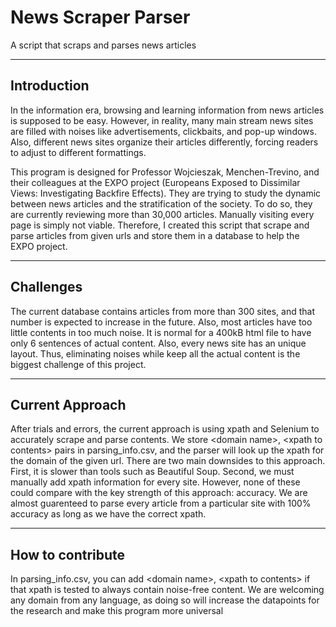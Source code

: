 # News Scraper Parser

A script that scraps and parses news articles

-------------------------

## Introduction

In the information era, browsing and learning information from news articles is supposed to be easy. However, in reality, many main stream news sites are filled with noises like advertisements, clickbaits, and pop-up windows. Also, different news sites organize their articles differently, forcing readers to adjust to different formattings. 

This program is designed for Professor Wojcieszak, Menchen-Trevino, and their colleagues at the EXPO project (Europeans Exposed to Dissimilar Views: Investigating Backfire Effects). They are trying to study the dynamic between news articles and the stratification of the society. To do so, they are currently reviewing more than 30,000 articles. Manually visiting every page is simply not viable. Therefore, I created this script that scrape and parse articles from  given urls and store them in a database to help the EXPO project.

-------------------------

## Challenges

The current database contains articles from more than 300 sites, and that number is expected to increase in the future. Also, most articles have too little contents in too much noise. It is normal for a 400kB html file to have only 6 sentences of actual content. Also, every news site has an unique layout. Thus, eliminating noises while keep all the actual content is the biggest challenge of this project.

-------------------------

## Current Approach

After trials and errors, the current approach is using xpath and Selenium to accurately scrape and parse contents. We store \<domain name\>, \<xpath to contents\> pairs in parsing_info.csv, and the parser will look up the xpath for the domain of the given url. There are two main downsides to this approach. First, it is slower than tools such as Beautiful Soup. Second, we must manually add xpath information for every site. However, none of these could compare with the key strength of this approach: accuracy. We are almost guarenteed to parse every article from a particular site with 100% accuracy as long as we have the correct xpath.

-------------------------

## How to contribute

In parsing_info.csv, you can add \<domain name\>, \<xpath to contents\> if that xpath is tested to always contain noise-free content. We are welcoming any domain from any language, as doing so will increase the datapoints for the research and make this program more universal
